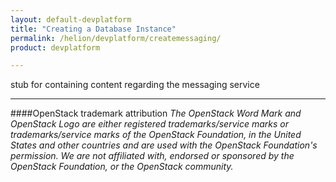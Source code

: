 ```yaml
---
layout: default-devplatform
title: "Creating a Database Instance"
permalink: /helion/devplatform/createmessaging/
product: devplatform

---
```

<!--UNDER REVISION-->

stub for containing content regarding the messaging service

----
####OpenStack trademark attribution
*The OpenStack Word Mark and OpenStack Logo are either registered trademarks/service marks or trademarks/service marks of the OpenStack Foundation, in the United States and other countries and are used with the OpenStack Foundation's permission. We are not affiliated with, endorsed or sponsored by the OpenStack Foundation, or the OpenStack community.*


 
